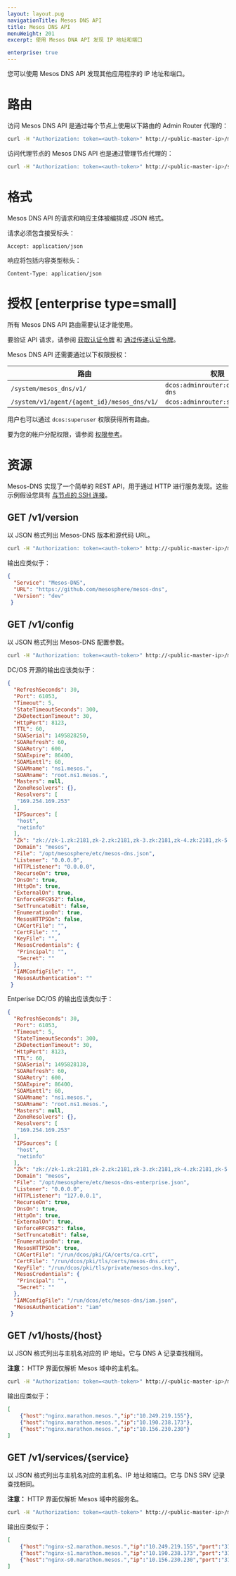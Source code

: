 ```yaml
---
layout: layout.pug
navigationTitle: Mesos DNS API
title: Mesos DNS API
menuWeight: 201
excerpt: 使用 Mesos DNA API 发现 IP 地址和端口

enterprise: true
---
```

<!-- The source repo for this topic is https://github.com/dcos/dcos-docs-site -->


您可以使用 Mesos DNS API 发现其他应用程序的 IP 地址和端口。

# 路由

访问 Mesos DNS API 是通过每个节点上使用以下路由的 Admin Router 代理的：

```bash
curl -H "Authorization: token=<auth-token>" http://<public-master-ip>/mesos_dns/v1/
```

访问代理节点的 Mesos DNS API 也是通过管理节点代理的：

```bash
curl -H "Authorization: token=<auth-token>" http://<public-master-ip>/system/v1/agent/{agent_id}/mesos_dns/v1/
```

# 格式

Mesos DNS API 的请求和响应主体被编排成 JSON 格式。

请求必须包含接受标头：

```
Accept: application/json
```

响应将包括内容类型标头：

```
Content-Type: application/json
```

# 授权 [enterprise type=small]

所有 Mesos DNS API 路由需要认证才能使用。

要验证 API 请求，请参阅 [获取认证令牌](/1.11/security/ent/iam-api/#obtaining-an-authentication-token) 和 [通过传递认证令牌](/1.11/security/ent/iam-api/#passing-an-authentication-token)。

Mesos DNS API 还需要通过以下权限授权：

| 路由 | 权限 |
|-------|----------|
| `/system/mesos_dns/v1/` | `dcos:adminrouter:ops:mesos-dns` |
| `/system/v1/agent/{agent_id}/mesos_dns/v1/` | `dcos:adminrouter:system:agent` |

用户也可以通过 `dcos:superuser` 权限获得所有路由。

要为您的帐户分配权限，请参阅 [权限参考](/1.11/security/ent/perms-reference/)。

# 资源
Mesos-DNS 实现了一个简单的 REST API，用于通过 HTTP 进行服务发现。这些示例假设您具有 [与节点的 SSH 连接](/1.11/administering-clusters/sshcluster/)。

## <a name="get-version"></a>GET /v1/version

以 JSON 格式列出 Mesos-DNS 版本和源代码 URL。

```bash
curl -H "Authorization: token=<auth-token>" http://<public-master-ip>/mesos_dns/v1/version
```

输出应类似于：

```json
{
  "Service": "Mesos-DNS",
  "URL": "https://github.com/mesosphere/mesos-dns",
  "Version": "dev"
 }
```


## <a name="get-config"></a>GET /v1/config

以 JSON 格式列出 Mesos-DNS 配置参数。

```bash
curl -H "Authorization: token=<auth-token>" http://<public-master-ip>/mesos_dns/v1/config
```

DC/OS 开源的输出应该类似于：

```json
{
  "RefreshSeconds": 30,
  "Port": 61053,
  "Timeout": 5,
  "StateTimeoutSeconds": 300,
  "ZkDetectionTimeout": 30,
  "HttpPort": 8123,
  "TTL": 60,
  "SOASerial": 1495828250,
  "SOARefresh": 60,
  "SOARetry": 600,
  "SOAExpire": 86400,
  "SOAMinttl": 60,
  "SOAMname": "ns1.mesos.",
  "SOARname": "root.ns1.mesos.",
  "Masters": null,
  "ZoneResolvers": {},
  "Resolvers": [
   "169.254.169.253"
  ],
  "IPSources": [
   "host",
   "netinfo"
  ],
  "Zk": "zk://zk-1.zk:2181,zk-2.zk:2181,zk-3.zk:2181,zk-4.zk:2181,zk-5.zk:2181/mesos",
  "Domain": "mesos",
  "File": "/opt/mesosphere/etc/mesos-dns.json",
  "Listener": "0.0.0.0",
  "HTTPListener": "0.0.0.0",
  "RecurseOn": true,
  "DnsOn": true,
  "HttpOn": true,
  "ExternalOn": true,
  "EnforceRFC952": false,
  "SetTruncateBit": false,
  "EnumerationOn": true,
  "MesosHTTPSOn": false,
  "CACertFile": "",
  "CertFile": "",
  "KeyFile": "",
  "MesosCredentials": {
   "Principal": "",
   "Secret": ""
  },
  "IAMConfigFile": "",
  "MesosAuthentication": ""
 }
```

Entperise DC/OS 的输出应该类似于：

```json
{
  "RefreshSeconds": 30,
  "Port": 61053,
  "Timeout": 5,
  "StateTimeoutSeconds": 300,
  "ZkDetectionTimeout": 30,
  "HttpPort": 8123,
  "TTL": 60,
  "SOASerial": 1495828138,
  "SOARefresh": 60,
  "SOARetry": 600,
  "SOAExpire": 86400,
  "SOAMinttl": 60,
  "SOAMname": "ns1.mesos.",
  "SOARname": "root.ns1.mesos.",
  "Masters": null,
  "ZoneResolvers": {},
  "Resolvers": [
   "169.254.169.253"
  ],
  "IPSources": [
   "host",
   "netinfo"
  ],
  "Zk": "zk://zk-1.zk:2181,zk-2.zk:2181,zk-3.zk:2181,zk-4.zk:2181,zk-5.zk:2181/mesos",
  "Domain": "mesos",
  "File": "/opt/mesosphere/etc/mesos-dns-enterprise.json",
  "Listener": "0.0.0.0",
  "HTTPListener": "127.0.0.1",
  "RecurseOn": true,
  "DnsOn": true,
  "HttpOn": true,
  "ExternalOn": true,
  "EnforceRFC952": false,
  "SetTruncateBit": false,
  "EnumerationOn": true,
  "MesosHTTPSOn": true,
  "CACertFile": "/run/dcos/pki/CA/certs/ca.crt",
  "CertFile": "/run/dcos/pki/tls/certs/mesos-dns.crt",
  "KeyFile": "/run/dcos/pki/tls/private/mesos-dns.key",
  "MesosCredentials": {
   "Principal": "",
   "Secret": ""
  },
  "IAMConfigFile": "/run/dcos/etc/mesos-dns/iam.json",
  "MesosAuthentication": "iam"
 }
```

## <a name="get-hosts"></a>GET /v1/hosts/{host}

以 JSON 格式列出与主机名对应的 IP 地址。它与 DNS A 记录查找相同。

**注意：** HTTP 界面仅解析 Mesos 域中的主机名。

```bash
curl -H "Authorization: token=<auth-token>" http://<public-master-ip>/mesos_dns/v1/hosts/nginx.marathon.mesos
```

输出应类似于：

```json
[
    {"host":"nginx.marathon.mesos.","ip":"10.249.219.155"},
    {"host":"nginx.marathon.mesos.","ip":"10.190.238.173"},
    {"host":"nginx.marathon.mesos.","ip":"10.156.230.230"}
]
```

## <a name="get-service"></a>GET /v1/services/{service}

以 JSON 格式列出与主机名对应的主机名、IP 地址和端口。它与 DNS SRV 记录查找相同。

**注意：** HTTP 界面仅解析 Mesos 域中的服务名。

```bash
curl -H "Authorization: token=<auth-token>" http://<public-master-ip>/mesos_dns/v1/services/_nginx._tcp.marathon.mesos
```

输出应类似于：

```json
[
    {"host":"nginx-s2.marathon.mesos.","ip":"10.249.219.155","port":"31644","service":"_nginx._tcp.marathon.mesos."},
    {"host":"nginx-s1.marathon.mesos.","ip":"10.190.238.173","port":"31667","service":"_nginx._tcp.marathon.mesos."},
    {"host":"nginx-s0.marathon.mesos.","ip":"10.156.230.230","port":"31880","service":"_nginx._tcp.marathon.mesos."}
]
```
